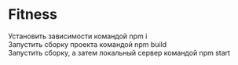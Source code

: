 # Fitness

Установить зависимости командой npm i <br>
Запустить сборку проекта командой npm build <br>
Запустить сборку, а затем локальный сервер командой npm start
